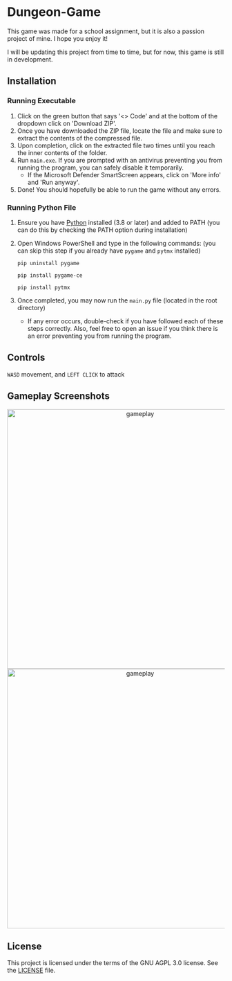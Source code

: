 # Dungeon-Game
This game was made for a school assignment, but it is also a passion project of mine. I hope you enjoy it!

I will be updating this project from time to time, but for now, this game is still in development.


## Installation
### Running Executable
1. Click on the green button that says '<> Code' and at the bottom of the dropdown click on 'Download ZIP'.
2. Once you have downloaded the ZIP file, locate the file and make sure to extract the contents of the compressed file.
3. Upon completion, click on the extracted file two times until you reach the inner contents of the folder.
4. Run `main.exe`. If you are prompted with an antivirus preventing you from running the program, you can safely disable it temporarily.
    - If the Microsoft Defender SmartScreen appears, click on 'More info' and 'Run anyway'.
5. Done! You should hopefully be able to run the game without any errors.

### Running Python File
1. Ensure you have [Python](https://www.python.org/downloads/) installed (3.8 or later) and added to PATH (you can do this by checking the PATH option during installation)
2. Open Windows PowerShell and type in the following commands: (you can skip this step if you already have `pygame` and `pytmx` installed)
   
   ```
   pip uninstall pygame
   ```
   ```
   pip install pygame-ce
   ```
   ```
   pip install pytmx
   ```
3. Once completed, you may now run the `main.py` file (located in the root directory)
   - If any error occurs, double-check if you have followed each of these steps correctly. Also, feel free to open an issue if you think there is an error preventing you from running the program.

## Controls
`WASD` movement, and `LEFT CLICK` to attack 

## Gameplay Screenshots
<div align="center">
    <img src="https://github.com/oSmartCoder/Dungeon-Game/assets/92610222/857929de-6f62-47c6-9f9b-d44e65603857" alt="gameplay" width="600"/">
    <img src="https://github.com/oSmartCoder/Dungeon-Game/assets/92610222/233393ec-212c-46f7-950f-f4bf492c3401" alt="gameplay" width="600"/">
</div>

## License
This project is licensed under the terms of the GNU AGPL 3.0 license. See the [LICENSE](https://github.com/oSmartCoder/Dungeon-Game?tab=AGPL-3.0-1-ov-file) file.
